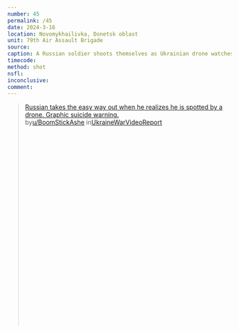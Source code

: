 ```yaml
---
number: 45
permalink: /45
date: 2024-3-16
location: Novomykhailivka, Donetsk oblast
unit: 79th Air Assault Brigade
source: 
caption: A Russian soldier shoots themselves as Ukrainian drone watches
timecode: 
method: shot
nsfl: 
inconclusive: 
comment: 
---
```

<blockquote class="reddit-embed-bq" style="height:500px" data-embed-height="566"><a href="https://www.reddit.com/r/UkraineWarVideoReport/comments/1bg23ot/russian_takes_the_easy_way_out_when_he_realizes/">Russian takes the easy way out when he realizes he is spotted by a drone. Graphic suicide warning. </a><br> by<a href="https://www.reddit.com/user/BoomStickAshe/">u/BoomStickAshe</a> in<a href="https://www.reddit.com/r/UkraineWarVideoReport/">UkraineWarVideoReport</a></blockquote><script async="" src="https://embed.reddit.com/widgets.js" charset="UTF-8"></script>